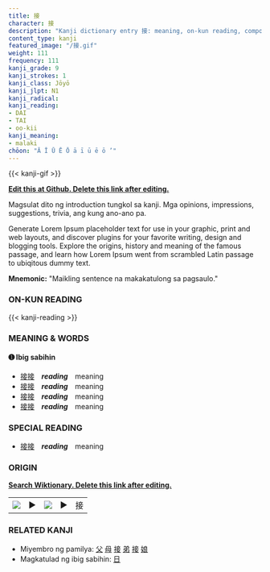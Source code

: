 ```yaml
---
title: 接
character: 接
description: "Kanji dictionary entry 接: meaning, on-kun reading, compounds, origin, related kanji"
content_type: kanji
featured_image: "/接.gif"
weight: 111
frequency: 111
kanji_grade: 9
kanji_strokes: 1
kanji_class: Jōyō
kanji_jlpt: N1
kanji_radical: 
kanji_reading: 
- DAI
- TAI
- oo-kii
kanji_meaning:
- malaki
chōon: "Ā Ī Ū Ē Ō ā ī ū ē ō ’"
---
```

[//]: # (Don't edit the line below. Kanji animated GIF code is automatically generated.)
{{< kanji-gif >}}

[//]: # (Edit below this line.)

**[Edit this at Github. Delete this link after editing.](https://github.com/tim0g/tim/tree/main/content/kanji/接/index.md)**

Magsulat dito ng introduction tungkol sa kanji. Mga opinions, impressions, suggestions, trivia, ang kung ano-ano pa.

Generate Lorem Ipsum placeholder text for use in your graphic, print and web layouts, and discover plugins for your favorite writing, design and blogging tools. Explore the origins, history and meaning of the famous passage, and learn how Lorem Ipsum went from scrambled Latin passage to ubiqitous dummy text.
 
**Mnemonic:** "Maikling sentence na makakatulong sa pagsaulo."

### ON-KUN READING

[//]: # (Don't edit the line below. ON-KUN READING code is automatically generated.)
{{< kanji-reading >}}

### MEANING & WORDS

#### ➊ **Ibig sabihin**
  - [接](../接)[接](../接)　***reading***　meaning
  - [接](../接)[接](../接)　***reading***　meaning
  - [接](../接)[接](../接)　***reading***　meaning
  - [接](../接)[接](../接)　***reading***　meaning

### SPECIAL READING
  - [接](../接)[接](../接)　***reading***　meaning

### ORIGIN

**[Search Wiktionary. Delete this link after editing.](https://wiktionary.org/wiki/接)**
<table class="kanji-table"><tr><td>
<img src="60px-接-bronze.svg.png">
</td><td>▶</td><td>
<img src="60px-接-oracle.svg.png">
</td><td>▶</td>
<td class="kanji-origin">接</td>
</tr></table>

### RELATED KANJI
- Miyembro ng pamilya: [父](../父) [母](../母) [接](../接) [弟](../弟) [接](../接) [娘](../娘)
- Magkatulad ng ibig sabihin: [日](../日)
